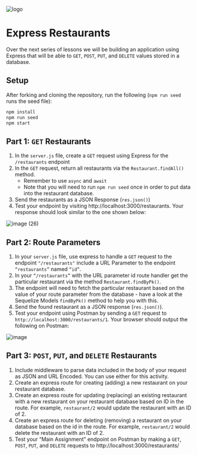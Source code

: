 ![logo](https://user-images.githubusercontent.com/44912347/202296600-c5f247d6-9616-49db-88f0-38433429d781.jpg)

# Express Restaurants
Over the next series of lessons we will be building an application using Express that will be able to `GET`, `POST`, `PUT`, and `DELETE` values stored in a database. 

## Setup
After forking and cloning the repository, run the following (`npm run seed` runs the seed file):

```bash
npm install
npm run seed
npm start
```

## Part 1: `GET` Restaurants
1. In the `server.js` file, create a `GET` request using Express for the `/restaurants` endpoint
2. In the `GET` request, return all restaurants via the `Restaurant.findAll()` method. 
    - Remember to use `async` and `await`
    - Note that you will need to run `npm run seed` once in order to put data into the restaurant database.
3. Send the restaurants as a JSON Response (`res.json()`)
4. Test your endpoint by visiting http://localhost:3000/restaurants. Your response should look similar to the one shown below:

![image (26)](https://user-images.githubusercontent.com/44912347/202527699-972e58f4-f0ec-4dda-a3ee-e9def56cf88a.png)

## Part 2: Route Parameters
1. In your `server.js` file, use express to handle a `GET` request to the endpoint `"/restaurants"` include a URL Parameter to the endpoint `“restaurants”` named `“id”`.
2. In your `“/restaurants”` with the URL parameter id route handler get the particular restaurant via the method `Restaurant.findByPk()`.
3. The endpoint will need to fetch the particular restaurant based on the value of your route parameter from the database - have a look at the Sequelize Models `findByPk()` method to help you with this.
4. Send the found restaurant as a JSON response (`res.json()`).
5. Test your endpoint using Postman by sending a `GET` request to `http://localhost:3000/restaurants/1`. Your browser should output the following on Postman:

![image](https://user-images.githubusercontent.com/44912347/202531981-59b58d9e-3a0d-473a-a2c3-c885d906a1d7.png)

## Part 3: `POST`, `PUT`, and `DELETE` Restaurants
1. Include middleware to parse data included in the body of your request as JSON and URL Encoded. You can use either for this activity.
2. Create an express route for creating (adding) a new restaurant on your restaurant database.
3. Create an express route for updating (replacing) an existing restaurant with a new restaurant on your restaurant database based on ID in the route. For example, `restaurant/2` would update the restaurant with an ID of 2.
4. Create an express route for deleting (removing) a restaurant on your database based on the id in the route. For example, `restaurant/2` would delete the restaurant with an ID of 2.
5. Test your “Main Assignment” endpoint on Postman by making a `GET`, `POST`, `PUT`, and `DELETE` requests to http://localhost:3000/restaurants/
